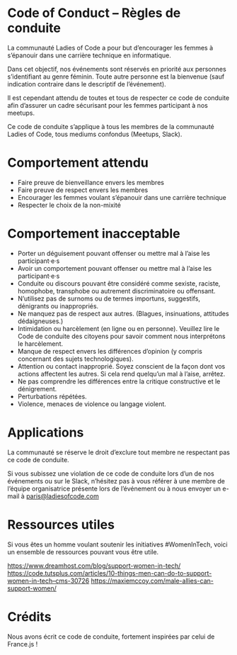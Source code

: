 # Code of Conduct – Règles de conduite
La communauté Ladies of Code a pour but d’encourager les femmes à s’épanouir dans une carrière technique en informatique.

Dans cet objectif, nos événements sont réservés en priorité aux personnes s’identifiant au genre féminin. Toute autre personne est la bienvenue (sauf indication contraire dans le descriptif de l’événement).

Il est cependant attendu de toutes et tous de respecter ce code de conduite afin d’assurer un cadre sécurisant pour les femmes participant à nos meetups.

Ce code de conduite s’applique à tous les membres de la communauté Ladies of Code, tous mediums confondus (Meetups, Slack).

# Comportement attendu
- Faire preuve de bienveillance envers les membres
- Faire preuve de respect envers les membres
- Encourager les femmes voulant s’épanouir dans une carrière technique
- Respecter le choix de la non-mixité

# Comportement inacceptable
- Porter un déguisement pouvant offenser ou mettre mal à l’aise les participant·e·s
- Avoir un comportement pouvant offenser ou mettre mal à l’aise les participant·e·s
- Conduite ou discours pouvant être considéré comme sexiste, raciste, homophobe, transphobe ou autrement discriminatoire ou offensant.
- N’utilisez pas de surnoms ou de termes importuns, suggestifs, dénigrants ou inappropriés.
- Ne manquez pas de respect aux autres. (Blagues, insinuations, attitudes dédaigneuses.)
- Intimidation ou harcèlement (en ligne ou en personne). Veuillez lire le Code de conduite des citoyens pour savoir comment nous interprétons le harcèlement.
- Manque de respect envers les différences d’opinion (y compris concernant des sujets technologiques).
- Attention ou contact inapproprié. Soyez conscient de la façon dont vos actions affectent les autres. Si cela rend quelqu’un mal à l’aise, arrêtez.
- Ne pas comprendre les différences entre la critique constructive et le dénigrement.
- Perturbations répétées.
- Violence, menaces de violence ou langage violent.

# Applications
La communauté se réserve le droit d’exclure tout membre ne respectant pas ce code de conduite.

Si vous subissez une violation de ce code de conduite lors d’un de nos événements ou sur le Slack, n’hésitez pas à vous référer à une membre de l’équipe organisatrice présente lors de l’événement ou à nous envoyer un e-mail à paris@ladiesofcode.com

# Ressources utiles
Si vous êtes un homme voulant soutenir les initiatives #WomenInTech, voici un ensemble de ressources pouvant vous être utile.

https://www.dreamhost.com/blog/support-women-in-tech/
https://code.tutsplus.com/articles/10-things-men-can-do-to-support-women-in-tech–cms-30726
https://maxiemccoy.com/male-allies-can-support-women/
 

# Crédits
Nous avons écrit ce code de conduite, fortement inspirées par celui de France.js !

